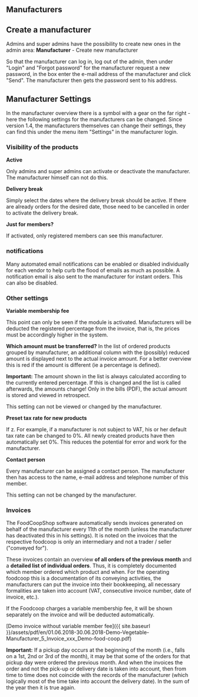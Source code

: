 ## Manufacturers

## Create a manufacturer

Admins and super admins have the possibility to create new ones in the admin area: **Manufacturer** - Create new manufacturer

So that the manufacturer can log in, log out of the admin, then under "Login" and "Forgot password" for the manufacturer request a new password, in the box enter the e-mail address of the manufacturer and click "Send". The manufacturer then gets the password sent to his address.

## Manufacturer Settings

In the manufacturer overview there is a symbol with a gear on the far right - here the following settings for the manufacturers can be changed. Since version 1.4, the manufacturers themselves can change their settings, they can find this under the menu item "Settings" in the manufacturer login.


### Visibility of the products

**Active**

Only admins and super admins can activate or deactivate the manufacturer. The manufacturer himself can not do this.

**Delivery break**

Simply select the dates where the delivery break should be active. If there are already orders for the desired date, those need to be cancelled in order to activate the delivery break.


**Just for members?**

If activated, only registered members can see this manufacturer.


### notifications
Many automated email notifications can be enabled or disabled individually for each vendor to help curb the flood of emails as much as possible.
A notification email is also sent to the manufacturer for instant orders. This can also be disabled.


### Other settings

**Variable membership fee**

This point can only be seen if the module is activated. Manufacturers will be deducted the registered percentage from the invoice, that is, the prices must be accordingly higher in the system.

**Which amount must be transferred?** In the list of ordered products grouped by manufacturer, an additional column with the (possibly) reduced amount is displayed next to the actual invoice amount. For a better overview this is red if the amount is different (ie a percentage is defined).

**Important:** The amount shown in the list is always calculated according to the currently entered percentage. If this is changed and the list is called afterwards, the amounts change! Only in the bills (PDF), the actual amount is stored and viewed in retrospect.

This setting can not be viewed or changed by the manufacturer.

**Preset tax rate for new products**

If z. For example, if a manufacturer is not subject to VAT, his or her default tax rate can be changed to 0%. All newly created products have then automatically set 0%. This reduces the potential for error and work for the manufacturer.

**Contact person**

Every manufacturer can be assigned a contact person. The manufacturer then has access to the name, e-mail address and telephone number of this member.

This setting can not be changed by the manufacturer.


### Invoices

The FoodCoopShop software automatically sends invoices generated on behalf of the manufacturer every 11th of the month (unless the manufacturer has deactivated this in his settings). It is noted on the invoices that the respective foodcoop is only an intermediary and not a trader / seller ("conveyed for").

These invoices contain an overview **of all orders of the previous month** and a **detailed list of individual orders**. Thus, it is completely documented which member ordered which product and when. For the operating foodcoop this is a documentation of its conveying activities, the manufacturers can put the invoice into their bookkeeping, all necessary formalities are taken into account (VAT, consecutive invoice number, date of invoice, etc.).

If the Foodcoop charges a variable membership fee, it will be shown separately on the invoice and will be deducted automatically.

[Demo invoice without variable member fee]({{ site.baseurl }}/assets/pdf/en/01.06.2018-30.06.2018-Demo-Vegetable-Manufacturer_5_Invoice_xxx_Demo-food-coop.pdf)

**Important:** If a pickup day occurs at the beginning of the month (i.e., falls on a 1st, 2nd or 3rd of the month), it may be that some of the orders for that pickup day were ordered the previous month. And when the invoices the order and not the pick-up or delivery date is taken into account, then from time to time does not coincide with the records of the manufacturer (which logically most of the time take into account the delivery date). In the sum of the year then it is true again.
